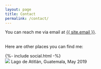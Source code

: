 ```yaml
---
layout: page
title: Contact
permalink: /contact/
---
```

You can reach me via email at <a class="u-email" href="mailto:{{ site.email }}">{{ site.email }}</a>. <br> <br>

Here are other places you can find me:

<div class="social-links">
  {%- include social.html -%}
</div>

<div class="hero">
  	<img class="feature-img" src="{{ 'assets/lagodicarezza.jpg' | relative_url }}" />
  	Lago de Atitlán, Guatemala, May 2019
</div>
